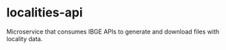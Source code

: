 # localities-api
Microservice that consumes IBGE APIs to generate and download files with locality data.
